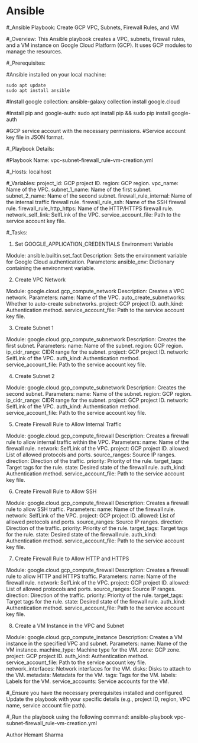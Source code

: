 # Ansible

#_Ansible Playbook: Create GCP VPC, Subnets, Firewall Rules, and VM

#_Overview:
This Ansible playbook creates a VPC, subnets, firewall rules, and a VM instance on Google Cloud Platform (GCP). It uses GCP modules to manage the resources.

#_Prerequisites:

#Ansible installed on your local machine:
```
sudo apt update
sudo apt install ansible
```
#Install google collection:
ansible-galaxy collection install google.cloud

#Install pip and google-auth:
sudo apt install pip && sudo pip install google-auth

#GCP service account with the necessary permissions.
#Service account key file in JSON format.

#_Playbook Details:

#Playbook Name:
vpc-subnet-firewall_rule-vm-creation.yml

#_Hosts:
localhost


#_Variables:
project_id: GCP project ID.
region: GCP region.
vpc_name: Name of the VPC.
subnet_1_name: Name of the first subnet.
subnet_2_name: Name of the second subnet.
firewall_rule_internal: Name of the internal traffic firewall rule.
firewall_rule_ssh: Name of the SSH firewall rule.
firewall_rule_http_https: Name of the HTTP/HTTPS firewall rule.
network_self_link: SelfLink of the VPC.
service_account_file: Path to the service account key file.


#_Tasks:


1. Set GOOGLE_APPLICATION_CREDENTIALS Environment Variable

Module: ansible.builtin.set_fact
Description: Sets the environment variable for Google Cloud authentication.
Parameters:
ansible_env: Dictionary containing the environment variable.

2. Create VPC Network

Module: google.cloud.gcp_compute_network
Description: Creates a VPC network.
Parameters:
name: Name of the VPC.
auto_create_subnetworks: Whether to auto-create subnetworks.
project: GCP project ID.
auth_kind: Authentication method.
service_account_file: Path to the service account key file.

3. Create Subnet 1

Module: google.cloud.gcp_compute_subnetwork
Description: Creates the first subnet.
Parameters:
name: Name of the subnet.
region: GCP region.
ip_cidr_range: CIDR range for the subnet.
project: GCP project ID.
network: SelfLink of the VPC.
auth_kind: Authentication method.
service_account_file: Path to the service account key file.

4. Create Subnet 2

Module: google.cloud.gcp_compute_subnetwork
Description: Creates the second subnet.
Parameters:
name: Name of the subnet.
region: GCP region.
ip_cidr_range: CIDR range for the subnet.
project: GCP project ID.
network: SelfLink of the VPC.
auth_kind: Authentication method.
service_account_file: Path to the service account key file.

5. Create Firewall Rule to Allow Internal Traffic

Module: google.cloud.gcp_compute_firewall
Description: Creates a firewall rule to allow internal traffic within the VPC.
Parameters:
name: Name of the firewall rule.
network: SelfLink of the VPC.
project: GCP project ID.
allowed: List of allowed protocols and ports.
source_ranges: Source IP ranges.
direction: Direction of the traffic.
priority: Priority of the rule.
target_tags: Target tags for the rule.
state: Desired state of the firewall rule.
auth_kind: Authentication method.
service_account_file: Path to the service account key file.

6. Create Firewall Rule to Allow SSH

Module: google.cloud.gcp_compute_firewall
Description: Creates a firewall rule to allow SSH traffic.
Parameters:
name: Name of the firewall rule.
network: SelfLink of the VPC.
project: GCP project ID.
allowed: List of allowed protocols and ports.
source_ranges: Source IP ranges.
direction: Direction of the traffic.
priority: Priority of the rule.
target_tags: Target tags for the rule.
state: Desired state of the firewall rule.
auth_kind: Authentication method.
service_account_file: Path to the service account key file.

7. Create Firewall Rule to Allow HTTP and HTTPS

Module: google.cloud.gcp_compute_firewall
Description: Creates a firewall rule to allow HTTP and HTTPS traffic.
Parameters:
name: Name of the firewall rule.
network: SelfLink of the VPC.
project: GCP project ID.
allowed: List of allowed protocols and ports.
source_ranges: Source IP ranges.
direction: Direction of the traffic.
priority: Priority of the rule.
target_tags: Target tags for the rule.
state: Desired state of the firewall rule.
auth_kind: Authentication method.
service_account_file: Path to the service account key file.

8. Create a VM Instance in the VPC and Subnet

Module: google.cloud.gcp_compute_instance
Description: Creates a VM instance in the specified VPC and subnet.
Parameters:
name: Name of the VM instance.
machine_type: Machine type for the VM.
zone: GCP zone.
project: GCP project ID.
auth_kind: Authentication method.
service_account_file: Path to the service account key file.
network_interfaces: Network interfaces for the VM.
disks: Disks to attach to the VM.
metadata: Metadata for the VM.
tags: Tags for the VM.
labels: Labels for the VM.
service_accounts: Service accounts for the VM.


#_Ensure you have the necessary prerequisites installed and configured.
Update the playbook with your specific details (e.g., project ID, region, VPC name, service account file path).


#_Run the playbook using the following command:
ansible-playbook vpc-subnet-firewall_rule-vm-creation.yml


Author
Hemant Sharma

